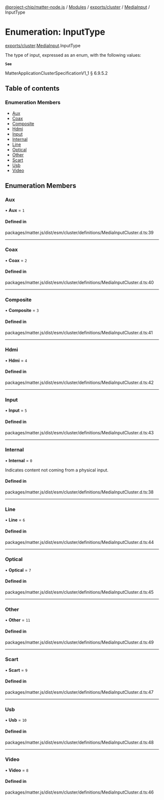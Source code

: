 [@project-chip/matter-node.js](../README.md) / [Modules](../modules.md) / [exports/cluster](../modules/exports_cluster.md) / [MediaInput](../modules/exports_cluster.MediaInput.md) / InputType

# Enumeration: InputType

[exports/cluster](../modules/exports_cluster.md).[MediaInput](../modules/exports_cluster.MediaInput.md).InputType

The type of input, expressed as an enum, with the following values:

**`See`**

MatterApplicationClusterSpecificationV1_1 § 6.9.5.2

## Table of contents

### Enumeration Members

- [Aux](exports_cluster.MediaInput.InputType.md#aux)
- [Coax](exports_cluster.MediaInput.InputType.md#coax)
- [Composite](exports_cluster.MediaInput.InputType.md#composite)
- [Hdmi](exports_cluster.MediaInput.InputType.md#hdmi)
- [Input](exports_cluster.MediaInput.InputType.md#input)
- [Internal](exports_cluster.MediaInput.InputType.md#internal)
- [Line](exports_cluster.MediaInput.InputType.md#line)
- [Optical](exports_cluster.MediaInput.InputType.md#optical)
- [Other](exports_cluster.MediaInput.InputType.md#other)
- [Scart](exports_cluster.MediaInput.InputType.md#scart)
- [Usb](exports_cluster.MediaInput.InputType.md#usb)
- [Video](exports_cluster.MediaInput.InputType.md#video)

## Enumeration Members

### Aux

• **Aux** = ``1``

#### Defined in

packages/matter.js/dist/esm/cluster/definitions/MediaInputCluster.d.ts:39

___

### Coax

• **Coax** = ``2``

#### Defined in

packages/matter.js/dist/esm/cluster/definitions/MediaInputCluster.d.ts:40

___

### Composite

• **Composite** = ``3``

#### Defined in

packages/matter.js/dist/esm/cluster/definitions/MediaInputCluster.d.ts:41

___

### Hdmi

• **Hdmi** = ``4``

#### Defined in

packages/matter.js/dist/esm/cluster/definitions/MediaInputCluster.d.ts:42

___

### Input

• **Input** = ``5``

#### Defined in

packages/matter.js/dist/esm/cluster/definitions/MediaInputCluster.d.ts:43

___

### Internal

• **Internal** = ``0``

Indicates content not coming from a physical input.

#### Defined in

packages/matter.js/dist/esm/cluster/definitions/MediaInputCluster.d.ts:38

___

### Line

• **Line** = ``6``

#### Defined in

packages/matter.js/dist/esm/cluster/definitions/MediaInputCluster.d.ts:44

___

### Optical

• **Optical** = ``7``

#### Defined in

packages/matter.js/dist/esm/cluster/definitions/MediaInputCluster.d.ts:45

___

### Other

• **Other** = ``11``

#### Defined in

packages/matter.js/dist/esm/cluster/definitions/MediaInputCluster.d.ts:49

___

### Scart

• **Scart** = ``9``

#### Defined in

packages/matter.js/dist/esm/cluster/definitions/MediaInputCluster.d.ts:47

___

### Usb

• **Usb** = ``10``

#### Defined in

packages/matter.js/dist/esm/cluster/definitions/MediaInputCluster.d.ts:48

___

### Video

• **Video** = ``8``

#### Defined in

packages/matter.js/dist/esm/cluster/definitions/MediaInputCluster.d.ts:46
